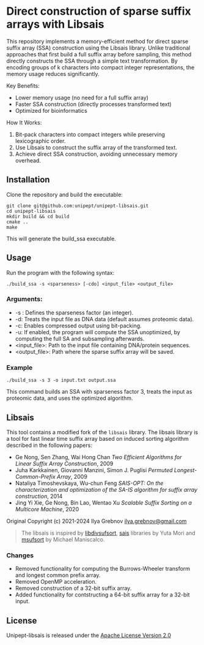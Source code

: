 # Direct construction of sparse suffix arrays with Libsais

This repository implements a memory-efficient method for direct sparse suffix array (SSA) construction using the Libsais library. Unlike traditional approaches that first build a full suffix array before sampling, this method directly constructs the SSA through a simple text transformation. By encoding groups of k characters into compact integer representations, the memory usage reduces significantly.

Key Benefits:
* Lower memory usage (no need for a full suffix array)
* Faster SSA construction (directly processes transformed text)
* Optimized for bioinformatics

How It Works:
1) Bit-pack characters into compact integers while preserving lexicographic order.
2) Use Libsais to construct the suffix array of the transformed text.
3) Achieve direct SSA construction, avoiding unnecessary memory overhead.

## Installation
Clone the repository and build the executable:
```
git clone git@github.com:unipept/unipept-libsais.git
cd unipept-libsais
mkdir build && cd build
cmake ..
make
```
This will generate the build_ssa executable.

## Usage
Run the program with the following syntax:
```
./build_ssa -s <sparseness> [-cdo] <input_file> <output_file>
```
### Arguments:
* -s <sparseness>: Defines the sparseness factor (an integer).
* -d: Treats the input file as DNA data (default assumes proteomic data).
* -c: Enables compressed output using bit-packing.
* -u: If enabled, the program will compute the SSA unoptimized, by computing the full SA and subsampling afterwards.
* <input_file>: Path to the input file containing DNA/protein sequences.
* <output_file>: Path where the sparse suffix array will be saved.

### Example
```
./build_ssa -s 3 -o input.txt output.ssa
```
This command builds an SSA with sparseness factor 3, treats the input as proteomic data, and uses the optimized algorithm.

## Libsais
This tool contains a modified fork of the `libsais` library. The libsais library is a tool for fast linear time suffix array based on induced sorting algorithm described in the following papers: 
* Ge Nong, Sen Zhang, Wai Hong Chan *Two Efficient Algorithms for Linear Suffix Array Construction*, 2009
* Juha Karkkainen, Giovanni Manzini, Simon J. Puglisi *Permuted Longest-Common-Prefix Array*, 2009
* Nataliya Timoshevskaya, Wu-chun Feng *SAIS-OPT: On the characterization and optimization of the SA-IS algorithm for suffix array construction*, 2014
* Jing Yi Xie, Ge Nong, Bin Lao, Wentao Xu *Scalable Suffix Sorting on a Multicore Machine*, 2020

Original Copyright (c) 2021-2024 Ilya Grebnov <ilya.grebnov@gmail.com>

>The libsais is inspired by [libdivsufsort](https://github.com/y-256/libdivsufsort), [sais](https://sites.google.com/site/yuta256/sais) libraries by Yuta Mori and [msufsort](https://github.com/michaelmaniscalco/msufsort) by Michael Maniscalco.

### Changes
* Removed functionality for computing the Burrows-Wheeler transform and longest common prefix array.
* Removed OpenMP acceleration.
* Removed construction of a 32-bit suffix array.
* Added functionality for contstructing a 64-bit suffix array for a 32-bit input.

## License
Unipept-libsais is released under the [Apache License Version 2.0](LICENSE "Apache license")
